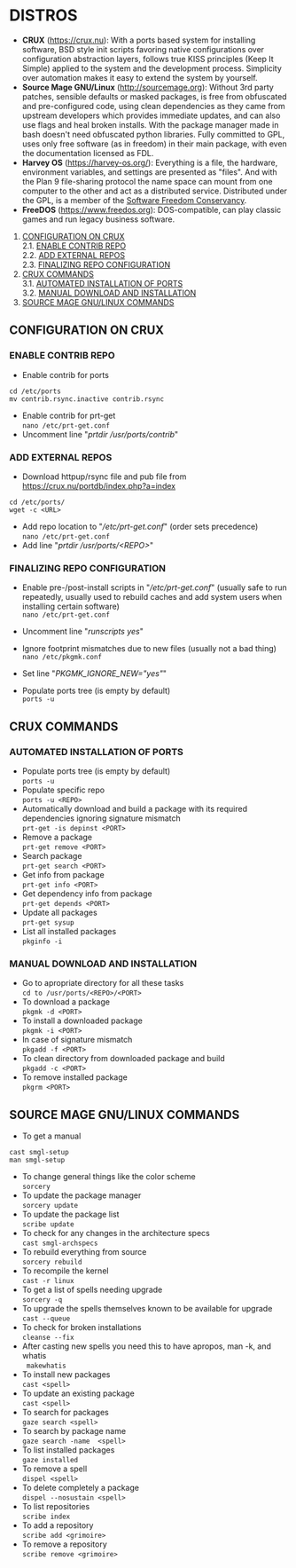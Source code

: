 # DISTROS

* __CRUX__ (https://crux.nu): With a ports based system for installing software, BSD style init scripts favoring native configurations over configuration abstraction layers, follows true KISS principles (Keep It Simple) applied to the system and the development process. Simplicity over automation makes it easy to extend the system by yourself.  
* __Source Mage GNU/Linux__ (http://sourcemage.org): Without 3rd party patches, sensible defaults or masked packages, is free from obfuscated and pre-configured code, using clean dependencies as they came from upstream developers which provides immediate updates, and can also use flags and heal broken installs. With the package manager made in bash doesn't need obfuscated python libraries. Fully committed to GPL, uses only free software (as in freedom) in their main package, with even the documentation licensed as FDL.  
* __Harvey OS__ (https://harvey-os.org/):  Everything is a file, the hardware, environment variables, and settings are presented as "files". And with the Plan 9 file-sharing protocol the name space can mount from one computer to the other and act as a distributed service. Distributed under the GPL, is a member of the [Software Freedom Conservancy](https://sfconservancy.org/).  
* __FreeDOS__ (https://www.freedos.org): DOS-compatible, can play classic games and run legacy business software.

1. [CONFIGURATION ON CRUX](#configuration-on-crux)  
2.1. [ENABLE CONTRIB REPO](#enable-contrib-repo)  
2.2. [ADD EXTERNAL REPOS](#add-external-repos)  
2.3. [FINALIZING REPO CONFIGURATION](#finalizing-repo-configuration)  
3. [CRUX COMMANDS](#crux-commands)  
3.1. [AUTOMATED INSTALLATION OF PORTS](#automated-installation-of-ports)  
3.2. [MANUAL DOWNLOAD AND INSTALLATION](#manual-download-and-installation)  
4. [SOURCE MAGE GNU/LINUX COMMANDS](#source-mage-gnu/linu-commands)  

## CONFIGURATION ON CRUX
### ENABLE CONTRIB REPO
* Enable contrib for ports  
```  
cd /etc/ports
mv contrib.rsync.inactive contrib.rsync  
````
* Enable contrib for prt-get  
`nano /etc/prt-get.conf`
* Uncomment line "_prtdir /usr/ports/contrib_"

### ADD EXTERNAL REPOS
* Download httpup/rsync file and pub file from https://crux.nu/portdb/index.php?a=index  
```  
cd /etc/ports/
wget -c <URL>  
```
* Add repo location to "_/etc/prt-get.conf_" (order sets precedence)  
`nano /etc/prt-get.conf`
* Add line "_prtdir /usr/ports/\<REPO>_"

### FINALIZING REPO CONFIGURATION
* Enable pre-/post-install scripts in "_/etc/prt-get.conf_" (usually safe to run repeatedly, usually used to rebuild caches and add system users when installing certain software)  
`nano /etc/prt-get.conf`
* Uncomment line "_runscripts yes_"  

* Ignore footprint mismatches due to new files (usually not a bad thing)  
`nano /etc/pkgmk.conf`
* Set line "_PKGMK_IGNORE_NEW="yes"_"  
* Populate ports tree (is empty by default)  
`ports -u`

## CRUX COMMANDS
### AUTOMATED INSTALLATION OF PORTS
* Populate ports tree (is empty by default)  
`ports -u`
* Populate specific repo  
`ports -u <REPO>`
* Automatically download and build a package with its required dependencies ignoring signature mismatch  
`prt-get -is depinst <PORT>`
* Remove a package  
`prt-get remove <PORT>`
* Search package  
`prt-get search <PORT>`
* Get info from package  
`prt-get info <PORT>`
* Get dependency info from package  
`prt-get depends <PORT>`
* Update all packages  
`prt-get sysup`
* List all installed packages  
`pkginfo -i`

### MANUAL DOWNLOAD AND INSTALLATION
* Go to apropriate directory for all these tasks  
`cd to /usr/ports/<REPO>/<PORT>`
* To download a package  
`pkgmk -d <PORT>`
* To install a downloaded package  
`pkgmk -i <PORT>`
* In case of signature mismatch  
`pkgadd -f <PORT>`
* To clean directory from downloaded package and build  
`pkgadd -c <PORT>`
* To remove installed package  
`pkgrm <PORT>`

## SOURCE MAGE GNU/LINUX COMMANDS
* To get a manual  
```  
cast smgl-setup
man smgl-setup  
```
* To change general things like the color scheme  
`sorcery`
* To update the package manager  
`sorcery update`
* To update the package list  
`scribe update`
* To check for any changes in the architecture specs  
`cast smgl-archspecs`
* To rebuild everything from source  
`sorcery rebuild`
* To recompile the kernel  
`cast -r linux`
* To get a list of spells needing upgrade  
`sorcery -q`
* To upgrade the spells themselves known to be available for upgrade  
`cast --queue`
* To check for broken installations  
`cleanse --fix`
* After casting new spells you need this to have apropos, man -k, and whatis  
` makewhatis`
* To install new packages  
`cast <spell>`
* To update an existing package  
`cast <spell>`
* To search for packages  
`gaze search <spell>`
* To search by package name  
`gaze search -name  <spell>`
* To list installed packages  
`gaze installed`
* To remove a spell  
`dispel <spell>`
* To delete completely a package  
`dispel --nosustain <spell>`
* To list repositories  
`scribe index`
* To add a repository  
`scribe add <grimoire>`
* To remove a repository  
`scribe remove <grimoire>`
